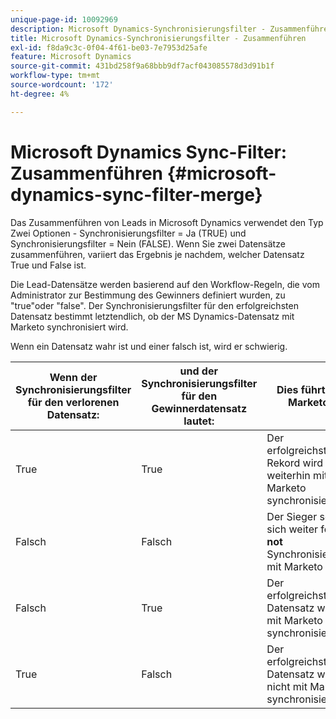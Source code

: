 ```yaml
---
unique-page-id: 10092969
description: Microsoft Dynamics-Synchronisierungsfilter - Zusammenführen - Marketo-Dokumente - Produktdokumentation
title: Microsoft Dynamics-Synchronisierungsfilter - Zusammenführen
exl-id: f8da9c3c-0f04-4f61-be03-7e7953d25afe
feature: Microsoft Dynamics
source-git-commit: 431bd258f9a68bbb9df7acf043085578d3d91b1f
workflow-type: tm+mt
source-wordcount: '172'
ht-degree: 4%

---
```


# Microsoft Dynamics Sync-Filter: Zusammenführen {#microsoft-dynamics-sync-filter-merge}

Das Zusammenführen von Leads in Microsoft Dynamics verwendet den Typ Zwei Optionen - Synchronisierungsfilter = Ja (TRUE) und Synchronisierungsfilter = Nein (FALSE). Wenn Sie zwei Datensätze zusammenführen, variiert das Ergebnis je nachdem, welcher Datensatz True und False ist.

Die Lead-Datensätze werden basierend auf den Workflow-Regeln, die vom Administrator zur Bestimmung des Gewinners definiert wurden, zu &quot;true&quot;oder &quot;false&quot;. Der Synchronisierungsfilter für den erfolgreichsten Datensatz bestimmt letztendlich, ob der MS Dynamics-Datensatz mit Marketo synchronisiert wird.

Wenn ein Datensatz wahr ist und einer falsch ist, wird er schwierig.

| Wenn der Synchronisierungsfilter für den verlorenen Datensatz: | und der Synchronisierungsfilter für den Gewinnerdatensatz lautet: | Dies führt zu Marketo |
|---|---|---|
| True | True | Der erfolgreichste Rekord wird weiterhin mit Marketo synchronisiert |
| Falsch | Falsch | Der Sieger setzt sich weiter fort **not** Synchronisierung mit Marketo |
| Falsch | True | Der erfolgreichste Datensatz wird mit Marketo synchronisiert. |
| True | Falsch | Der erfolgreichste Datensatz wird nicht mit Marketo synchronisiert |
